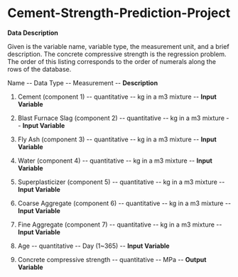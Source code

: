 # Cement-Strength-Prediction-Project

**Data Description**

Given is the variable name, variable type, the measurement unit, and a brief description. The concrete compressive strength is the regression problem. The order of this listing corresponds to the order of numerals along the rows of the database.

Name -- Data Type -- Measurement -- **Description**

1. Cement (component 1) -- quantitative -- kg in a m3 mixture -- **Input Variable**

2. Blast Furnace Slag (component 2) -- quantitative -- kg in a m3 mixture -- **Input Variable**

3. Fly Ash (component 3) -- quantitative -- kg in a m3 mixture -- **Input Variable**

4. Water (component 4) -- quantitative -- kg in a m3 mixture -- **Input Variable**

5. Superplasticizer (component 5) -- quantitative -- kg in a m3 mixture -- **Input Variable**

6. Coarse Aggregate (component 6) -- quantitative -- kg in a m3 mixture -- **Input Variable**

7. Fine Aggregate (component 7) -- quantitative -- kg in a m3 mixture -- **Input Variable**

8. Age -- quantitative -- Day (1~365) -- **Input Variable**

9. Concrete compressive strength -- quantitative -- MPa -- **Output Variable**
